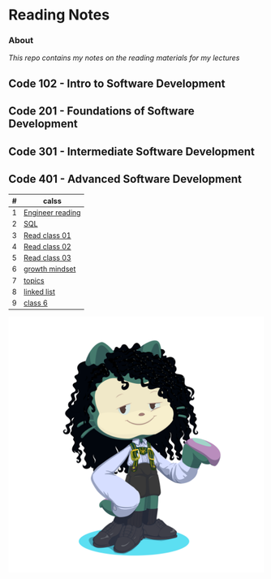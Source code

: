 # Reading Notes 
### **About**


 *This repo contains my notes on the reading materials for my lectures*
 
## Code 102 - Intro to Software Development
## Code 201 - Foundations of Software Development
## Code 301 - Intermediate Software Development
## Code 401 - Advanced Software Development


| #  | calss | 
| -------- | ---------  |
| 1|[Engineer reading](https://github.com/asfantala/reading-notes/blob/main/Engineering_reading/README.md)|
|2|[SQL](https://github.com/asfantala/reading-notes/tree/main/SQL)|
| 3 | [Read class 01](https://github.com/asfantala/reading-notes/tree/main/Read_class01#readme) |
| 4 | [Read class 02](https://github.com/asfantala/reading-notes/blob/main/Read_class02/README.md) |
| 5|[Read class 03](https://github.com/asfantala/reading-notes/tree/main/Read_class03)|
|6|[growth mindset](https://github.com/asfantala/reading-notes/tree/main/Mindset#readme)|
|7|[topics](https://github.com/asfantala/reading-notes/tree/main/topic)|
|8|[linked list](https://github.com/asfantala/reading-notes/tree/main/Linked_list#readme)|
|9|[class 6](https://github.com/asfantala/reading-notes/tree/main/Read_class06)|
![Screenshot](./assets/octocat-1680463246081.png)
